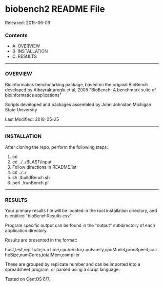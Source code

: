 # biobench2 README File #

Released: 2015-06-09

### Contents ###

+ A. OVERVIEW
+ B. INSTALLATION
+ C. RESULTS

***************************************

### OVERVIEW ###
Bioinformatics benchmarking package, based on the original BioBench 
developed by Albayraktaroglu et al, 2005 "BioBench: A benchmark suite of bioinformatics applications" 

Scripts developed and packages assembled by John Johnston
Michigan State University

Last Modified: 2018-05-25

***************************************

### INSTALLATION ###

After cloning the repo, perform the following steps:

1.  cd <biobench2 sourcedir>
2. cd ../../BLAST/input
3. Follow directions in README.1st
4. cd ../../
5. sh ./buildBench.sh
6. perl ./runBench.pl

***************************************

### RESULTS ###

Your primary results file will be located in the root installation
directory, and is entitled "bioBenchResults.csv"

Program specific output can be found in the "output" subdirectory
of each application directory.

Results are presented in the format:

host,test,replicate,runTime,cpuVendor,cpuFamily,cpuModel,procSpeed,cacheSize,numCores,totalMem,compiler

These are grouped by replicate number and can be imported into
a spreadsheet program, or parsed using a script language.

Tested on CentOS 6/7.
